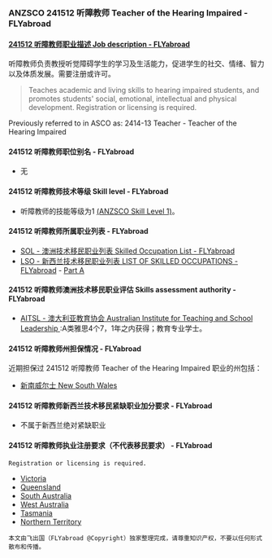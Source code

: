 ### ANZSCO 241512 听障教师 Teacher of the Hearing Impaired - FLYabroad ###

####  [241512 听障教师职业描述 Job description - FLYabroad](http://www.flyabroadvisa.com/anzsco/2415.html#241512)

 听障教师负责教授听觉障碍学生的学习及生活能力，促进学生的社交、情绪、智力以及体质发展。需要注册或许可。

> Teaches academic and living skills to hearing impaired students, and promotes students' social, emotional, intellectual and physical development. Registration or licensing is required.

Previously referred to in ASCO as:
2414-13 Teacher - Teacher of the Hearing Impaired

#### 241512 听障教师职位别名 - FLYabroad
 
- 无

#### 241512 听障教师技术等级 Skill level - FLYabroad

- 听障教师的技能等级为1 [(ANZSCO Skill Level 1)](http://www.flyabroadvisa.com/anzsco/)。

#### 241512 听障教师所属职业列表 - FLYabroad

- [SOL - 澳洲技术移民职业列表 Skilled Occupation List - FLYabroad](http://www.flyabroadvisa.com/sol/)
- [LSO - 新西兰技术移民职业列表 LIST OF SKILLED OCCUPATIONS - FLYabroad](http://nz.flyabroadvisa.com/lso/) - [Part A](parta)

#### 241512 听障教师澳洲技术移民职业评估 Skills assessment authority - FLYabroad

- [AITSL - 澳大利亚教育协会 Australian Institute for Teaching and School Leadership ](http://www.flyabroadvisa.com/ass/aitsl.html):A类雅思4个7，1年之内获得；教育专业学士。

#### 241512 听障教师州担保情况 - FLYabroad

近期担保过 241512 听障教师 Teacher of the Hearing Impaired 职业的州包括：

- [新南威尔士 New South Wales](http://www.flyabroadvisa.com/zdb/nsw.html)

#### 241512 听障教师新西兰技术移民紧缺职业加分要求 - FLYabroad

- 不属于新西兰绝对紧缺职业  

#### 241512 听障教师执业注册要求（不代表移民要求） - FLYabroad

    Registration or licensing is required.

- [Victoria ](http://www.vit.vic.edu.au/Pages/default.aspx)
- [Queensland ](http://www.qct.edu.au/)
- [South Australia ](http://www.trb.sa.edu.au/)
- [West Australia ](http://www.wacot.wa.edu.au/)
- [Tasmania ](http://www.trb.tas.gov.au/default.aspx)
- [Northern Territory ](http://www.trb.nt.gov.au/)

`本文由飞出国（FLYabroad @Copyright）独家整理完成，请尊重知识产权，不要以任何形式散布和传播。`